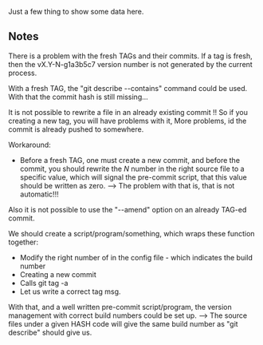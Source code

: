 Just a few thing to show some data here.

Notes
-----

There is a problem with the fresh TAGs and their commits. If a tag is fresh, then the vX.Y-N-g1a3b5c7 version number is not generated by the current process.

With a fresh TAG, the "git describe --contains" command could be used. With that the commit hash is still missing...

It is not possible to rewrite a file in an already existing commit !! So if you creating a new tag, you will have problems with it, More problems, id the commit is already pushed to somewhere.

Workaround:
+ Before a fresh TAG, one must create a new commit, and before the commit, you should rewrite the *N* number in the right source file to a specific value, which will signal the pre-commit script, that this value should be written as zero.
--> The problem with that is, that is not automatic!!!

Also it is not possible to use the "--amend" option on an already TAG-ed commit.

We should create a script/program/something, which wraps these function together:

+ Modify the right number of in the config file - which indicates the build number
+ Creating a new commit
+ Calls git tag -a 
+ Let us write a correct tag msg.

With that, and a well written pre-commit script/program, the version management with correct build numbers could be set up. --> The source files under a given HASH code will give the same build number as "git describe" should give us.



